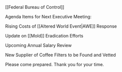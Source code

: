 [[Federal Bureau of Control]]
  
Agenda Items for Next Executive Meeting:  
  
Rising Costs of [[Altered World Event|AWE]] Response  
  
Update on [[Mold]] Eradication Efforts  
  
Upcoming Annual Salary Review  
  
New Supplier of Coffee Filters to be Found and Vetted  
  
Please come prepared. Thank you for your time.